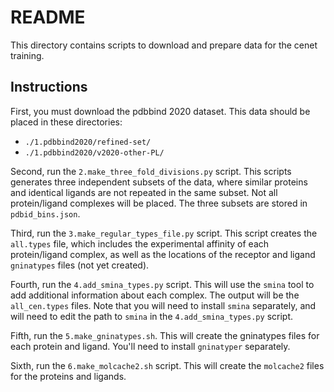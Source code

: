 # README

This directory contains scripts to download and prepare data for the cenet
training.

## Instructions

First, you must download the pdbbind 2020 dataset. This data should be placed in
these directories:

* `./1.pdbbind2020/refined-set/`
* `./1.pdbbind2020/v2020-other-PL/`

Second, run the `2.make_three_fold_divisions.py` script. This scripts generates
three independent subsets of the data, where similar proteins and identical
ligands are not repeated in the same subset. Not all protein/ligand complexes
will be placed. The three subsets are stored in `pdbid_bins.json`.

Third, run the `3.make_regular_types_file.py` script. This script creates the
`all.types` file, which includes the experimental affinity of each
protein/ligand complex, as well as the locations of the receptor and ligand
`gninatypes` files (not yet created).

Fourth, run the `4.add_smina_types.py` script. This will use the `smina` tool to
add additional information about each complex. The output will be the
`all_cen.types` files. Note that you will need to install `smina` separately,
and will need to edit the path to `smina` in the `4.add_smina_types.py` script.

Fifth, run the `5.make_gninatypes.sh`. This will create the gninatypes files for
each protein and ligand. You'll need to install `gninatyper` separately.

Sixth, run the `6.make_molcache2.sh` script. This will create the `molcache2`
files for the proteins and ligands. 